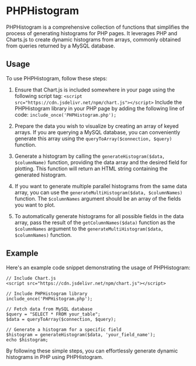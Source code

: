 # PHPHistogram
PHPHistogram is a comprehensive collection of functions that simplifies the process of generating histograms for PHP pages. It leverages PHP and Charts.js to create dynamic histograms from arrays, commonly obtained from queries returned by a MySQL database.

## Usage
To use PHPHistogram, follow these steps:

1) Ensure that Chart.js is included somewhere in your page using the following script tag:
`<script src="https://cdn.jsdelivr.net/npm/chart.js"></script>`
Include the PHPHistogram library in your PHP page by adding the following line of code:
`include_once('PHPHistogram.php');`
2) Prepare the data you wish to visualize by creating an array of keyed arrays. If you are querying a MySQL database, you can conveniently generate this array using the `queryToArray($connection, $query)` function.

3) Generate a histogram by calling the `generateHistogram($data, $columnName)` function, providing the data array and the desired field for plotting. This function will return an HTML string containing the generated histogram.

4) If you want to generate multiple parallel histograms from the same data array, you can use the `generateMultiHistogram($data, $columnNames)` function. The `$columnNames` argument should be an array of the fields you want to plot.

5) To automatically generate histograms for all possible fields in the data array, pass the result of the `getColumnNames($data)` function as the `$columnNames` argument to the `generateMultiHistogram($data, $columnNames)` function.

## Example
Here's an example code snippet demonstrating the usage of PHPHistogram:

```
// Include Chart.js
<script src="https://cdn.jsdelivr.net/npm/chart.js"></script>

// Include PHPHistogram library
include_once('PHPHistogram.php');

// Fetch data from MySQL database
$query = "SELECT * FROM your_table";
$data = queryToArray($connection, $query);

// Generate a histogram for a specific field
$histogram = generateHistogram($data, 'your_field_name');
echo $histogram;
```
By following these simple steps, you can effortlessly generate dynamic histograms in PHP using PHPHistogram.
